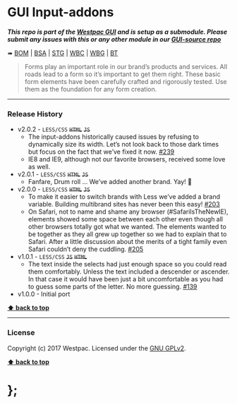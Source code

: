 GUI Input-addons
================

***This repo is part of the [Westpac GUI](http://gel.westpacgroup.com.au/GUI/) and is setup as a submodule. Please submit any issues with this or any other
module in our [GUI-source repo](https://github.com/WestpacCXTeam/GUI-source/issues)***

➠
[BOM](http://westpaccxteam.github.io/GUI-input-addons/tests/BOM/) |
[BSA](http://westpaccxteam.github.io/GUI-input-addons/tests/BSA/) |
[STG](http://westpaccxteam.github.io/GUI-input-addons/tests/STG/) |
[WBC](http://westpaccxteam.github.io/GUI-input-addons/tests/WBC/) |
[WBG](http://westpaccxteam.github.io/GUI-input-addons/tests/WBG/) |
[BT](http://westpaccxteam.github.io/GUI-input-addons/tests/BT/)

> Forms play an important role in our brand’s products and services. All roads lead to a form so it’s important to get them right. These basic form
> elements have been carefully crafted and rigorously tested. Use them as the foundation for any form creation.

----------------------------------------------------------------------------------------------------------------------------------------------------------------


### Release History

* v2.0.2 - `LESS/CSS` ~~`HTML`~~ ~~`JS`~~
	* The input-addons historically caused issues by refusing to dynamically size its width. Let’s not look back to those dark times but focus on the fact that
		we’ve fixed it now.
		[#239](https://github.com/WestpacCXTeam/GUI-source/issues/239)
	* IE8 and IE9, although not our favorite browsers, received some love as well.
* v2.0.1 - `LESS/CSS` ~~`HTML`~~ ~~`JS`~~
	* Fanfare, Drum roll … We’ve added another brand. Yay! :clap:
* v2.0.0 - `LESS/CSS` ~~`HTML`~~ ~~`JS`~~
	* To make it easier to switch brands with Less we’ve added a brand variable. Building multibrand sites has never been this easy!
		[#203](https://github.com/WestpacCXTeam/GUI-source/issues/203)
	* On Safari, not to name and shame any browser (#SafariIsTheNewIE), elements showed some space between each other even though all other browsers totally got
		what we wanted. The elements wanted to be together as they all grew up together so we had to explain that to Safari. After a little discussion about
		the merits of a tight family even Safari couldn’t deny the cuddling.
		[#205](https://github.com/WestpacCXTeam/GUI-source/issues/205)
* v1.0.1 - `LESS/CSS` ~~`JS`~~ ~~`HTML`~~
	* The text inside the selects had just enough space so you could read them comfortably. Unless the text included a descender or ascender. In that case it
		would have been just a bit uncomfortable as you had to guess some parts of the letter. No more guessing.
		[#139](https://github.com/WestpacCXTeam/GUI-source/issues/139)
* v1.0.0 - Initial port

**[⬆ back to top](#content)**


----------------------------------------------------------------------------------------------------------------------------------------------------------------


### License

Copyright (c) 2017 Westpac. Licensed under the [GNU GPLv2](https://raw.githubusercontent.com/WestpacCXTeam/GUI-input-addons/master/LICENSE).

**[⬆ back to top](#content)**

# };